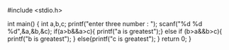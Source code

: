 #include <stdio.h>

int main() {
    int a,b,c;
    printf("enter three number : ");
    scanf("%d %d %d",&a,&b,&c);
    if(a>b&&a>c){
        printf("a is greatest");}
    else if (b>a&&b>c){
            printf("b is greatest");
        }
        else{printf("c is greatest");
    }
    return 0;
}
